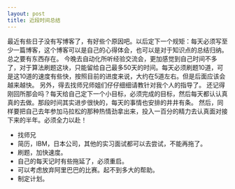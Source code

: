 ```yaml
---
layout: post
title: 近段时间总结
---
```


最近有些日子没有写博客了，有好些个原因吧。以后定下一个规矩：每天必须写至少一篇博客，这个博客可以是自己的心得体会，也可以是对于知识点的总结归纳。总之要有东西存在。
今晚去自动化所听经验交流会，更加感觉到自己时间不多了，对于算法刷题这块，只能留给自己最多50天的时间。每天必须刷题10道，可是这10道的速度有些快，按照目前的进度来说，大约在5道左右。但是后面应该会越来越快。
另外，得去找师兄师姐们仔仔细细请教针对我个人的指导了。
还记得刚回所那会吗？每天给自己定下一个小目标，必须完成的目标，然后每天都认认真真的去做。那段时间其实进步很快的，每天的事情也安排的井井有条。
然后，同样要把自己去年参加马拉松的那种热情劲拿出来，投入一百分的精力去认真面对接下来的半年。必须全力以赴！
- 找师兄
- 简历，IBM，日本公司，其他的实习面试都可以去尝试，不能再拖了。
- 刷题，加快速度。
- 自己的每天记时有些拖延了，必须重启。
- 可以考虑放弃阿里巴巴的比赛。起不到多大的帮助。
- 制定计划。